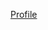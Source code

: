 <!--<picture>
  <source media="(prefers-color-scheme: dark)" srcset="https://1.bp.blogspot.com/-gN6S3HL1et0/XNqCocxkkdI/AAAAAAAACfw/EsnFN_dvlSsrkdybxRNgqvNlr0uzsdukQCPcBGAYYCw/w1200-h630-p-k-no-nu/x.png">
  <source media="(prefers-color-scheme: light)" srcset="https://1.bp.blogspot.com/-gN6S3HL1et0/XNqCocxkkdI/AAAAAAAACfw/EsnFN_dvlSsrkdybxRNgqvNlr0uzsdukQCPcBGAYYCw/w1200-h630-p-k-no-nu/x.png">
  <img alt="Just a tag" src="https://1.bp.blogspot.com/-gN6S3HL1et0/XNqCocxkkdI/AAAAAAAACfw/EsnFN_dvlSsrkdybxRNgqvNlr0uzsdukQCPcBGAYYCw/w1200-h630-p-k-no-nu/x.png">
</picture>

# :technologist: Me
+ Hello👋 My name is Dmitry, @pepperfm
+ I am PHP-programmer. I like music :guitar:, psychology :brain:, movies:clapper:, cats :cat2:, coffee :coffee: and memes :moyai:.

# :gear: My Stack
![php_horizontal_logo_icon_170852](https://user-images.githubusercontent.com/36007880/230681746-c68515c2-26b3-4531-8ede-ac5774afd3cf.png)
<img width="48" alt="intellij_phpstorm_macos_bigsur_icon_190057 (1)" src="https://user-images.githubusercontent.com/36007880/230681610-aaec9113-b683-4ad6-a588-8fd8485ad316.png">
![laravel-logo](https://user-images.githubusercontent.com/36007880/230681395-d86ac85b-46bb-4997-82c1-9e99911d0180.png)
![mysql_original_wordmark_logo_icon_146417](https://user-images.githubusercontent.com/36007880/230681310-c462f2cc-8189-405a-aee0-4c6ca7f4215d.png)
![postgresql_plain_wordmark_logo_icon_146390](https://user-images.githubusercontent.com/36007880/230681829-807f1a54-807b-4b44-b442-6486b68c4601.png)
![vuejs-logo](https://img.icons8.com/color/48/null/vue-js.png)

-->

<a href="https://pepperfm.vercel.app/">Profile</a>



<!--
**pepperfm/pepperfm** is a ✨ _special_ ✨ repository because its `README.md` (this file) appears on your GitHub profile.

Here are some ideas to get you started:

- 🔭 I’m currently working on ...
- 🌱 I’m currently learning ...
- 👯 I’m looking to collaborate on ...
- 🤔 I’m looking for help with ...
- 💬 Ask me about ...
- 📫 How to reach me: ...
- 😄 Pronouns: ...
- ⚡ Fun fact: ...
-->
